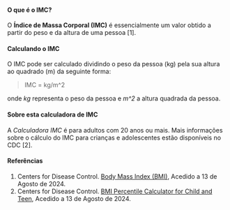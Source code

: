 #### O que é o IMC?

O **Índice de Massa Corporal (IMC)** é essencialmente um valor obtido a partir do peso e da altura de uma pessoa [1].

#### Calculando o IMC
O IMC pode ser calculado dividindo o peso da pessoa (kg) pela sua altura ao quadrado (m) da seguinte forma:

> IMC = kg/m^2

onde *kg* representa o peso da pessoa e *m^2* a altura quadrada da pessoa.

#### Sobre esta calculadora de IMC

A *Calculadora IMC* é para adultos com 20 anos ou mais. Mais informações sobre o cálculo do IMC para crianças e adolescentes estão disponíveis no CDC [2].

#### Referências
1. Centers for Disease Control. [Body Mass Index (BMI)](https://www.cdc.gov/bmi/?CDC_AAref_Val=https://www.cdc.gov/healthyweight/assessing/bmi/index.html), Acedido a 13 de Agosto de 2024.
2. Centers for Disease Control. [BMI Percentile Calculator for Child and Teen](https://www.cdc.gov/bmi/child-teen-calculator/widget.html?CDC_AAref_Val=https://www.cdc.gov/healthyweight/bmi/calculator.html), Acedido a 13 de Agosto de 2024.

